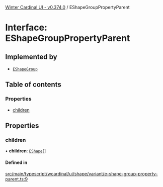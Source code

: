 [Winter Cardinal UI - v0.374.0](../index.md) / EShapeGroupPropertyParent

# Interface: EShapeGroupPropertyParent

## Implemented by

- [`EShapeGroup`](../classes/EShapeGroup.md)

## Table of contents

### Properties

- [children](EShapeGroupPropertyParent.md#children)

## Properties

### children

• **children**: [`EShape`](EShape.md)[]

#### Defined in

[src/main/typescript/wcardinal/ui/shape/variant/e-shape-group-property-parent.ts:9](https://github.com/winter-cardinal/winter-cardinal-ui/blob/v0.310.1/src/main/typescript/wcardinal/ui/shape/variant/e-shape-group-property-parent.ts#L9)
